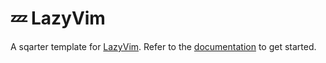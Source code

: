 # 💤 LazyVim

A sqarter template for [LazyVim](https://github.com/LazyVim/LazyVim).
Refer to the [documentation](https://lazyvim.github.io/installation) to get started.


